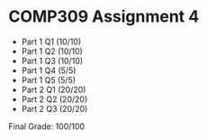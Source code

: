 # COMP309 Assignment 4

- Part 1 Q1 (10/10)
- Part 1 Q2 (10/10)
- Part 1 Q3 (10/10)
- Part 1 Q4 (5/5)
- Part 1 Q5 (5/5)
- Part 2 Q1 (20/20)
- Part 2 Q2 (20/20)
- Part 2 Q3 (20/20)

Final Grade: 100/100
